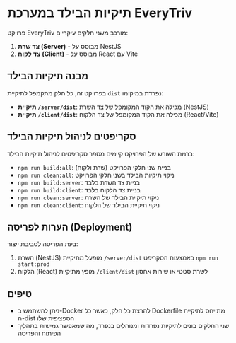 # תיקיות הבילד במערכת EveryTriv

פרויקט EveryTriv מורכב משני חלקים עיקריים:
1. **צד שרת (Server)** - מבוסס על NestJS
2. **צד לקוח (Client)** - מבוסס על React עם Vite

## מבנה תיקיות הבילד

בפרויקט זה, כל חלק מתקמפל לתיקיית `dist` נפרדת במיקומו:

- **תיקיית `/server/dist`**: מכילה את הקוד המקומפל של צד השרת (NestJS)
- **תיקיית `/client/dist`**: מכילה את הקוד המקומפל של צד הלקוח (React/Vite)

## סקריפטים לניהול תיקיות הבילד

ברמת השורש של הפרויקט קיימים מספר סקריפטים לניהול תיקיות הבילד:

- `npm run build:all`: בניית שני חלקי הפרויקט (שרת ולקוח)
- `npm run clean:all`: ניקוי תיקיות הבילד בשני חלקי הפרויקט
- `npm run build:server`: בניית צד השרת בלבד
- `npm run build:client`: בניית צד הלקוח בלבד
- `npm run clean:server`: ניקוי תיקיית הבילד של השרת
- `npm run clean:client`: ניקוי תיקיית הבילד של הלקוח

## הערות לפריסה (Deployment)

בעת הפריסה לסביבת ייצור:
1. השרת (NestJS) מופעל מתיקיית `/server/dist` באמצעות הסקריפט `npm run start:prod`
2. הלקוח (React) מופץ מתיקיית `/client/dist` לשרת סטטי או שירות אחסון

## טיפים

- ניתן להשתמש ב-Docker להרצת כל חלק, כאשר כל Dockerfile מתייחס לתיקיית ה-dist הספציפית שלו
- שני החלקים בונים לתיקיות נפרדות ומנוהלים בנפרד, מה שמאפשר גמישות בתהליך הפיתוח והפריסה
